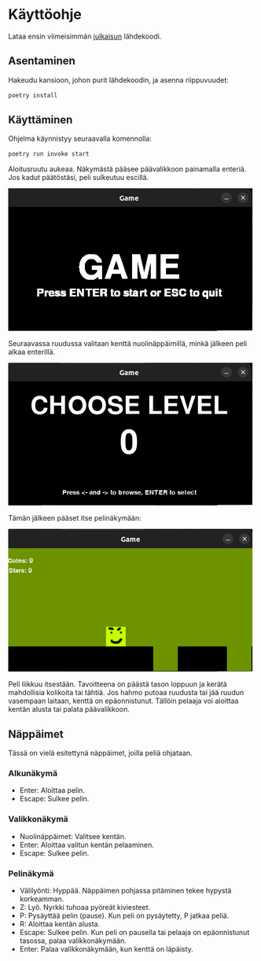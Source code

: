 # Käyttöohje

Lataa ensin viimeisimmän [julkaisun](https://github.com/kortekoski/ot-harjoitustyo/releases) lähdekoodi.

## Asentaminen

Hakeudu kansioon, johon purit lähdekoodin, ja asenna riippuvuudet:

```bash
poetry install
```

## Käyttäminen

Ohjelma käynnistyy seuraavalla komennolla:

```bash
poetry run invoke start
```

Aloitusruutu aukeaa. Näkymästä pääsee päävalikkoon painamalla enteriä. Jos kadut päätöstäsi, peli sulkeutuu escillä.

![](./kuvat/screen1.png)

Seuraavassa ruudussa valitaan kenttä nuolinäppäimillä, minkä jälkeen peli alkaa enterillä.

![](./kuvat/screen2.png)

Tämän jälkeen pääset itse pelinäkymään:

![](./kuvat/screen3.png)

Peli liikkuu itsestään. Tavoitteena on päästä tason loppuun ja kerätä mahdollisia kolikoita tai tähtiä. Jos hahmo putoaa ruudusta tai jää ruudun vasempaan laitaan, kenttä on epäonnistunut. Tällöin pelaaja voi aloittaa kentän alusta tai palata päävalikkoon.

## Näppäimet

Tässä on vielä esitettynä näppäimet, joilla peliä ohjataan.

### Alkunäkymä

- Enter: Aloittaa pelin.
- Escape: Sulkee pelin.

### Valikkonäkymä

- Nuolinäppäimet: Valitsee kentän.
- Enter: Aloittaa valitun kentän pelaaminen.
- Escape: Sulkee pelin.

### Pelinäkymä

- Välilyönti: Hyppää. Näppäimen pohjassa pitäminen tekee hypystä korkeamman.
- Z: Lyö. Nyrkki tuhoaa pyöreät kiviesteet.
- P: Pysäyttää pelin (pause). Kun peli on pysäytetty, P jatkaa peliä.
- R: Aloittaa kentän alusta.
- Escape: Sulkee pelin. Kun peli on pausella tai pelaaja on epäonnistunut tasossa, palaa valikkonäkymään.
- Enter: Palaa valikkonäkymään, kun kenttä on läpäisty.